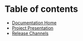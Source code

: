 # Table of contents

* [Documentation Home](README.md)
* [Project Presentation](project-presentation.md)
* [Release Channels](release-channels.md)

